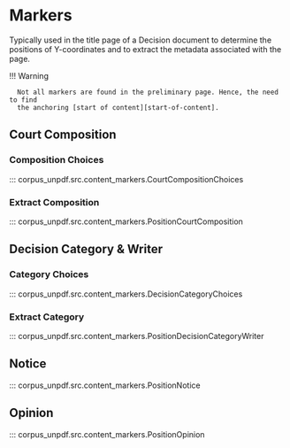# Markers

Typically used in the title page of a Decision document to determine the positions of Y-coordinates and to extract the metadata associated with the page.

!!! Warning

      Not all markers are found in the preliminary page. Hence, the need to find
      the anchoring [start of content][start-of-content].

## Court Composition

### Composition Choices

::: corpus_unpdf.src.content_markers.CourtCompositionChoices

### Extract Composition

::: corpus_unpdf.src.content_markers.PositionCourtComposition

## Decision Category & Writer

### Category Choices

::: corpus_unpdf.src.content_markers.DecisionCategoryChoices

### Extract Category

::: corpus_unpdf.src.content_markers.PositionDecisionCategoryWriter

## Notice

::: corpus_unpdf.src.content_markers.PositionNotice

## Opinion

::: corpus_unpdf.src.content_markers.PositionOpinion
